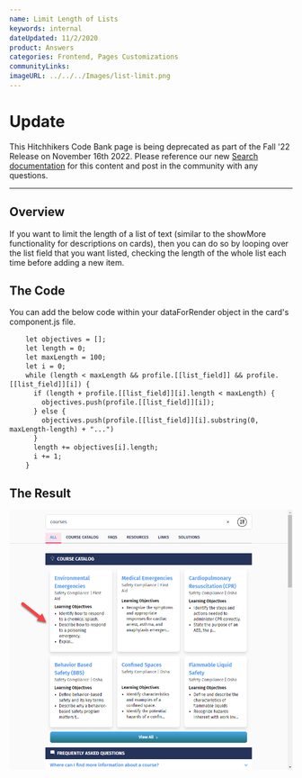 ```yaml
---
name: Limit Length of Lists
keywords: internal
dateUpdated: 11/2/2020
product: Answers
categories: Frontend, Pages Customizations
communityLinks:
imageURL: ../../../Images/list-limit.png
---
```


# Update
This Hitchhikers Code Bank page is being deprecated as part of the Fall '22 Release on November 16th 2022. Please reference our new [Search documentation](https://hitchhikers.yext.com/docs/search) for this content and post in the community with any questions.

---
## Overview

If you want to limit the length of a list of text (similar to the showMore functionality for descriptions on cards), then you can do so by looping over the list field that you want listed, checking the length of the whole list each time before adding a new item.

## The Code

You can add the below code within your dataForRender object in the card's component.js file.

```
    let objectives = [];
    let length = 0;
    let maxLength = 100;
    let i = 0;
    while (length < maxLength && profile.[[list_field]] && profile.[[list_field]][i]) {
      if (length + profile.[[list_field]][i].length < maxLength) {
        objectives.push(profile.[[list_field]][i]);
      } else {
        objectives.push(profile.[[list_field]][i].substring(0, maxLength-length) + "...")
      }
      length += objectives[i].length;
      i += 1;
    }
```
## The Result

![image](../../../Images/list-limit.png)
